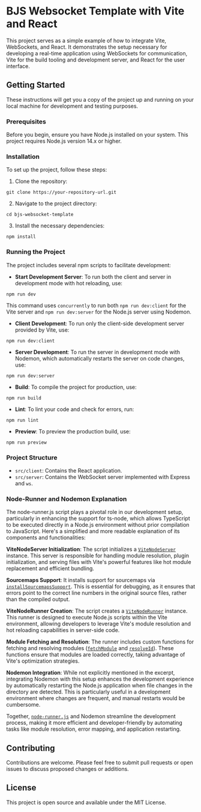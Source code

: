 # BJS Websocket Template with Vite and React

This project serves as a simple example of how to integrate Vite, WebSockets, and React. It demonstrates the setup necessary for developing a real-time application using WebSockets for communication, Vite for the build tooling and development server, and React for the user interface.

## Getting Started

These instructions will get you a copy of the project up and running on your local machine for development and testing purposes.

### Prerequisites

Before you begin, ensure you have Node.js installed on your system. This project requires Node.js version 14.x or higher.

### Installation

To set up the project, follow these steps:

1. Clone the repository:
```
git clone https://your-repository-url.git
```

2. Navigate to the project directory:
```
cd bjs-websocket-template
```

3. Install the necessary dependencies:
```
npm install
```

### Running the Project

The project includes several npm scripts to facilitate development:

- **Start Development Server**: To run both the client and server in development mode with hot reloading, use:
```
npm run dev
```
This command uses `concurrently` to run both `npm run dev:client` for the Vite server and `npm run dev:server` for the Node.js server using Nodemon.

- **Client Development**: To run only the client-side development server provided by Vite, use:
```
npm run dev:client
```

- **Server Development**: To run the server in development mode with Nodemon, which automatically restarts the server on code changes, use:
```
npm run dev:server
```

- **Build**: To compile the project for production, use:
```
npm run build
```

- **Lint**: To lint your code and check for errors, run:
```
npm run lint
```

- **Preview**: To preview the production build, use:
```
npm run preview
```

### Project Structure

- `src/client`: Contains the React application.
- `src/server`: Contains the WebSocket server implemented with Express and `ws`.

### Node-Runner and Nodemon Explanation

The node-runner.js script plays a pivotal role in our development setup, particularly in enhancing the support for ts-node, which allows TypeScript to be executed directly in a Node.js environment without prior compilation to JavaScript. Here's a simplified and more readable explanation of its components and functionalities:

**ViteNodeServer Initialization**: The script initializes a [`ViteNodeServer`](command:_github.copilot.openSymbolFromReferences?%5B%7B%22%24mid%22%3A1%2C%22path%22%3A%22%2Fd%3A%2FgitHUB%2Fbjs-websocket-template%2Fnode_modules%2Fvite-node%2Fdist%2Fserver.d.ts%22%2C%22scheme%22%3A%22file%22%7D%2C%7B%22line%22%3A40%2C%22character%22%3A4%7D%5D "node_modules/vite-node/dist/server.d.ts") instance. This server is responsible for handling module resolution, plugin initialization, and serving files with Vite's powerful features like hot module replacement and efficient bundling.

**Sourcemaps Support**: It installs support for sourcemaps via [`installSourcemapsSupport`](command:_github.copilot.openSymbolFromReferences?%5B%7B%22%24mid%22%3A1%2C%22path%22%3A%22%2Fd%3A%2FgitHUB%2Fbjs-websocket-template%2Fnode_modules%2Fvite-node%2Fdist%2Fsource-map.d.ts%22%2C%22scheme%22%3A%22file%22%7D%2C%7B%22line%22%3A11%2C%22character%22%3A0%7D%5D "node_modules/vite-node/dist/source-map.d.ts"). This is essential for debugging, as it ensures that errors point to the correct line numbers in the original source files, rather than the compiled output.

**ViteNodeRunner Creation**: The script creates a [`ViteNodeRunner`](command:_github.copilot.openSymbolFromReferences?%5B%7B%22%24mid%22%3A1%2C%22path%22%3A%22%2Fd%3A%2FgitHUB%2Fbjs-websocket-template%2Fnode_modules%2Fvite-node%2Fdist%2Findex-O2IrwHKf.d.ts%22%2C%22scheme%22%3A%22file%22%7D%2C%7B%22line%22%3A171%2C%22character%22%3A4%7D%5D "node_modules/vite-node/dist/index-O2IrwHKf.d.ts") instance. This runner is designed to execute Node.js scripts within the Vite environment, allowing developers to leverage Vite's module resolution and hot reloading capabilities in server-side code.

**Module Fetching and Resolution**: The runner includes custom functions for fetching and resolving modules ([`fetchModule`](command:_github.copilot.openSymbolFromReferences?%5B%7B%22%24mid%22%3A1%2C%22path%22%3A%22%2Fd%3A%2FgitHUB%2Fbjs-websocket-template%2Fnode_modules%2Fvite-node%2Fdist%2Findex-O2IrwHKf.d.ts%22%2C%22scheme%22%3A%22file%22%7D%2C%7B%22line%22%3A260%2C%22character%22%3A4%7D%5D "node_modules/vite-node/dist/index-O2IrwHKf.d.ts") and [`resolveId`](command:_github.copilot.openSymbolFromReferences?%5B%7B%22%24mid%22%3A1%2C%22path%22%3A%22%2Fd%3A%2FgitHUB%2Fbjs-websocket-template%2Fnode_modules%2Fvite-node%2Fdist%2Findex-O2IrwHKf.d.ts%22%2C%22scheme%22%3A%22file%22%7D%2C%7B%22line%22%3A261%2C%22character%22%3A4%7D%5D "node_modules/vite-node/dist/index-O2IrwHKf.d.ts")). These functions ensure that modules are loaded correctly, taking advantage of Vite's optimization strategies.

**Nodemon Integration**: While not explicitly mentioned in the excerpt, integrating Nodemon with this setup enhances the development experience by automatically restarting the Node.js application when file changes in the directory are detected. This is particularly useful in a development environment where changes are frequent, and manual restarts would be cumbersome.

Together, [`node-runner.js`](command:_github.copilot.openRelativePath?%5B%7B%22scheme%22%3A%22file%22%2C%22authority%22%3A%22%22%2C%22path%22%3A%22%2Fd%3A%2FgitHUB%2Fbjs-websocket-template%2Fnode-runner.js%22%2C%22query%22%3A%22%22%2C%22fragment%22%3A%22%22%7D%5D "d:\gitHUB\bjs-websocket-template\node-runner.js") and Nodemon streamline the development process, making it more efficient and developer-friendly by automating tasks like module resolution, error mapping, and application restarting.

## Contributing

Contributions are welcome. Please feel free to submit pull requests or open issues to discuss proposed changes or additions.

## License

This project is open source and available under the MIT License.